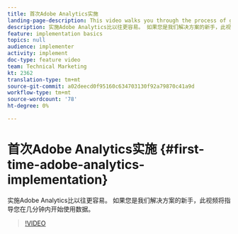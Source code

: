 ```yaml
---
title: 首次Adobe Analytics实施
landing-page-description: This video walks you through the process of getting up and running with Adobe Analytics data in a matter of minutes.
description: 实施Adobe Analytics比以往更容易。 如果您是我们解决方案的新手，此视频将指导您在几分钟内开始使用数据。
feature: implementation basics
topics: null
audience: implementer
activity: implement
doc-type: feature video
team: Technical Marketing
kt: 2362
translation-type: tm+mt
source-git-commit: a02deecd0f95160c634703130f92a79870c41a9d
workflow-type: tm+mt
source-wordcount: '78'
ht-degree: 0%

---
```



# 首次Adobe Analytics实施 {#first-time-adobe-analytics-implementation}

实施Adobe Analytics比以往更容易。 如果您是我们解决方案的新手，此视频将指导您在几分钟内开始使用数据。

>[!VIDEO](https://video.tv.adobe.com/v/25456/?quality=12)
